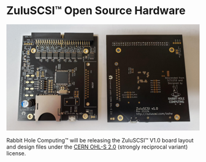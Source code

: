 # ZuluSCSI™ Open Source Hardware

<img src="assets/img/ZuluSCSI-V1.0-OSHW.jpg" alt="ZuluSCSI V1.0 OSHW PCB" width="733">

Rabbit Hole Computing™ will be releasing the ZuluSCSI™ V1.0 board layout and design files under the [CERN OHL-S 2.0](https://spdx.org/licenses/CERN-OHL-S-2.0.html) (strongly reciprocal variant) license.

